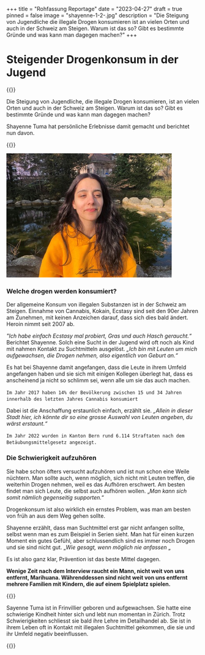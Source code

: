 +++
title = "Rohfassung Reportage"
date = "2023-04-27"
draft = true
pinned = false
image = "shayenne-1-2-.jpg"
description = "Die Steigung von Jugendliche die illegale Drogen konsumieren ist an vielen Orten und auch in der Schweiz am Steigen. Warum ist das so? Gibt es bestimmte Gründe und was kann man dagegen machen?"
+++
# Steigender Drogenkonsum in der Jugend

{{<box>}}

Die Steigung von Jugendliche, die illegale Drogen konsumieren, ist an vielen Orten und auch in der Schweiz am Steigen. Warum ist das so? Gibt es bestimmte Gründe und was kann man dagegen machen?

Shayenne Tuma hat persönliche Erlebnisse damit gemacht und berichtet nun davon.

{{</box>}}

![Interview Shayenne Tuma im Stadtpark Biel 02.03.2023](shayenne-1-2-.jpg)

### Welche drogen werden konsumiert?

Der allgemeine Konsum von illegalen Substanzen ist in der Schweiz am Steigen. Einnahme von Cannabis, Kokain, Ecstasy sind seit den 90er Jahren am Zunehmen, mit keinen Anzeichen darauf, dass sich dies bald ändert. Heroin nimmt seit 2007 ab. 

*"Ich habe einfach Ecstasy mal probiert, Gras und auch Hasch geraucht.“* Berichtet Shayenne. Solch eine Sucht in der Jugend wird oft noch als Kind mit nahmen Kontakt zu Suchtmitteln ausgelöst. *„Ich bin mit Leuten um mich aufgewachsen, die Drogen nehmen, also eigentlich von Geburt an.“*

Es hat bei Shayenne damit angefangen, dass die Leute in ihrem Umfeld angefangen haben und sie sich mit einigen Kollegen überlegt hat, dass es anscheinend ja nicht so schlimm sei, wenn alle um sie das auch machen.

`Im Jahr 2017 haben 14% der Bevölkerung zwischen 15 und 34 Jahren innerhalb des letzten Jahres Cannabis konsumiert`

Dabei ist die Anschaffung erstaunlich einfach, erzählt sie. *„Allein in dieser Stadt hier, ich könnte dir so eine grosse Auswahl von Leuten angeben, du wärst erstaunt.“* 

`Im Jahr 2022 wurden in Kanton Bern rund 6.114 Straftaten nach dem Betäubungsmittelgesetz angezeigt.`

### Die Schwierigkeit aufzuhören

Sie habe schon öfters versucht aufzuhören und ist nun schon eine Weile nüchtern. Man sollte auch, wenn möglich, sich nicht mit Leuten treffen, die weiterhin Drogen nehmen, weil es das Aufhören erschwert. Am besten findet man sich Leute, die selbst auch aufhören wollen. „*Man kann sich somit nämlich gegenseitig supporten.*“

Drogenkonsum ist also wirklich ein ernstes Problem, was man am besten von früh an aus dem Weg gehen sollte.

Shayenne erzählt, dass man Suchtmittel erst gar nicht anfangen sollte, selbst wenn man es zum Beispiel in Serien sieht. Man hat für einen kurzen Moment ein gutes Gefühl, aber schlussendlich sind es immer noch Drogen und sie sind nicht gut. „*Wie gesagt, wenn möglich nie anfassen* „

Es ist also ganz klar, Prävention ist das beste Mittel dagegen.

**Wenige Zeit nach dem Interview raucht ein Mann, nicht weit von uns entfernt, Marihuana. Währenddessen sind nicht weit von uns entfernt mehrere Familien mit Kindern, die auf einem Spielplatz spielen.**

{{<box>}}

Sayenne Tuma ist in Frinvillier geboren und aufgewachsen. Sie hatte eine schwierige Kindheit hinter sich und lebt nun momentan in Zürich. Trotz Schwierigkeiten schliesst sie bald ihre Lehre im Detailhandel ab. Sie ist in ihrem Leben oft in Kontakt mit illegalen Suchtmittel gekommen, die sie und ihr Umfeld negativ beeinflussen. 

{{</box>}}